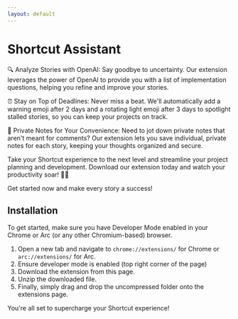 ```yaml
---
layout: default
---
```


# Shortcut Assistant 

🔍 Analyze Stories with OpenAI: Say goodbye to uncertainty. Our extension leverages the power of OpenAI to provide you with a list of implementation questions, helping you refine and improve your stories.

⏰ Stay on Top of Deadlines: Never miss a beat. We'll automatically add a warning emoji after 2 days and a rotating light emoji after 3 days to spotlight stalled stories, so you can keep your projects on track.

📝 Private Notes for Your Convenience: Need to jot down private notes that aren't meant for comments? Our extension lets you save individual, private notes for each story, keeping your thoughts organized and secure.

Take your Shortcut experience to the next level and streamline your project planning and development. Download our extension today and watch your productivity soar! 🚀✨

Get started now and make every story a success!

## Installation 
To get started, make sure you have Developer Mode enabled in your Chrome or Arc (or any other Chromium-based) browser.

1. Open a new tab and navigate to `chrome://extensions/` for Chrome or `arc://extensions/` for Arc.
2. Ensure developer mode is enabled (top right corner of the page)
3. Download the extension from this page.
4. Unzip the downloaded file.
5. Finally, simply drag and drop the uncompressed folder onto the extensions page.

You're all set to supercharge your Shortcut experience!
